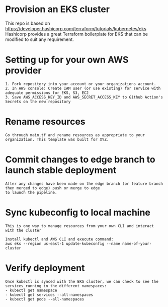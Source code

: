 # Provision an EKS cluster

This repo is based on https://developer.hashicorp.com/terraform/tutorials/kubernetes/eks
Hashicorp provides a great Terraform boilerplate for EKS that can be modified to suit any requirement.

# Setting up for your own AWS provider

    1. Fork repository into your account or your organizations account.
    2. In AWS console: Create IAM user (or use existing) for service with adequate permissions for EKS, S3, EC2
    3. Save AWS_ACCESS_KEY_ID and AWS_SECRET_ACCESS_KEY to Github Action's Secrets on the new repository

# Rename resources
    
    Go through main.tf and rename resources as appropriate to your organization. This template was built for XYZ. 

# Commit changes to edge branch to launch stable deployment

    After any changes have been made on the edge branch (or feature branch then merged to edge) push or merge to edge
    to launch the pipeline. 

# Sync kubeconfig to local machine

    This is one way to manage resources from your own CLI and interact with the cluster

    Install kubectl and AWS CLI and execute command:
    aws eks --region us-east-1 update-kubeconfig --name name-of-your-cluster

# Verify deployment

    Once kubectl is synced with the EKS cluster, we can check to see the services running in the different namespaces:
    - kubectl get namespace
    - kubectl get services --all-namespaces
    - kubectl get pods --all-namespaces
